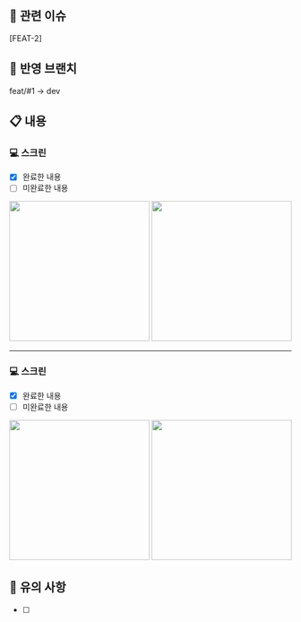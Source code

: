 ## 🚩 관련 이슈
[FEAT-2] 

## 📌 반영 브랜치
feat/#1 -> dev

## 📋 내용
### 💻 스크린
- [x] 완료한 내용
- [ ] 미완료한 내용
<img src="" width="250" />
<img src="" width="250" />

---

### 💻 스크린
- [x] 완료한 내용
- [ ] 미완료한 내용
<img src="" width="250" />
<img src="" width="250" />

## 🚨 유의 사항
- [ ] 
